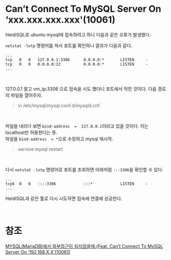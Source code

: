 # Can’t Connect To MySQL Server On ‘xxx.xxx.xxx.xxx'(10061)
HeidiSQL로 ubuntu mysql에 접속하려고 하니 다음과 같은 오류가 발생했다.

```netstat -lntp``` 명령어를 쳐서 포트를 확인하니 결과가 다음과 같다.
```
...
tcp   0   0   127.0.0.1:3306      0.0.0.0:*       LISTEN     -
tcp   0   0   0.0.0.0:22          0.0.0.0:*       LISTEN     -
...
```

<br>

127.0.0.1 말고 vm_ip:3306 으로 접속을 시도 했더니 포트에서 막힌 것이다. 다음 경로의 파일을 열어주자.  
> vi /etc/mysql/mysql.conf.d/mysqld.cnf

<br>

파일을 내리다 보면 ```bind-address  =  127.0.0.1```이라고 있을 것이다. 이는 localhost만 허용한다는 뜻.  
파일을 ```bind-address  = *```으로 수정하고 mysql 재시작.
> service mysql restart

<br>

다시 ```netstat -lntp``` 명령어로 포트를 조회하면 아래처럼 ```:::3306```을 확인할 수 있다.
```
...
tcp6  0   0   ::::3306            :::*            LISTEN     -
...
```

HeidiSQL과 같은 툴로 다시 시도하면 접속에 연결에 성공한다.

<br>

# 참조
[MYSQL(MariaDB)에서 외부접근이 되지않을때.(Feat. Can’t Connect To MySQL Server On ‘192.168.X.X'(10061)](https://blog.dalso.org/it/4260)
